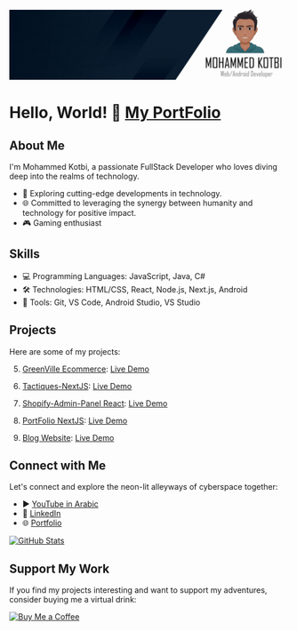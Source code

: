 ![Profile Picture](https://github.com/shadowofleaf96/shadowofleaf96/blob/052f8fb50e2519420e22a7cbad4cd81b8d6e7ed6/Profile-cover.gif)

# Hello, World! 👋 [My PortFolio](https://port-folio-next-js-gamma.vercel.app/)
  

## About Me

I'm Mohammed Kotbi, a passionate FullStack Developer who loves diving deep into the realms of technology. 

- 💼 Exploring cutting-edge developments in technology.
- 🌐 Committed to leveraging the synergy between humanity and technology for positive impact.
- 🎮 Gaming enthusiast

## Skills

- 💻 Programming Languages: JavaScript, Java, C#
- 🛠️ Technologies: HTML/CSS, React, Node.js, Next.js, Android
- 🔧 Tools: Git, VS Code, Android Studio, VS Studio

## Projects

Here are some of my projects:

5. [GreenVille Ecommerce](https://github.com/shadowofleaf96/GreenVille-Ecommerce_Final_Project):
   [Live Demo](https://greenville-frontend.onrender.com/)

4. [Tactiques-NextJS](https://github.com/shadowofleaf96/Tactiques-NextJS):
   [Live Demo](https://tactiques-next-js.vercel.app/)

3. [Shopify-Admin-Panel React](https://github.com/shadowofleaf96/Shopify-Admin-Panel):
   [Live Demo](https://shopify-admin-panel.onrender.com/)

2. [PortFolio NextJS](https://github.com/shadowofleaf96/PortFolio-NextJS):
   [Live Demo](https://port-folio-next-js-gamma.vercel.app/)

1. [Blog Website](https://github.com/shadowofleaf96/BlogWebsite):
   [Live Demo](https://blog-website-7mkl.onrender.com)

## Connect with Me

Let's connect and explore the neon-lit alleyways of cyberspace together:

- ▶️ [YouTube in Arabic](https://www.youtube.com/channel/UC9_eEbHsL_1TL1O67Fwe7Yw)
- 💼 [LinkedIn](https://www.linkedin.com/in/mkotbi)
- 🌐 [Portfolio](https://port-folio-next-js-gamma.vercel.app/)

[![GitHub Stats](https://github-readme-stats.vercel.app/api?username=shadowofleaf96&show_icons=true&hide_border=true&title_color=9932CC&text_color=EE82EE&bg_color=0d1117&show_owner=true)](https://github.com/shadowofleaf96)

## Support My Work

If you find my projects interesting and want to support my adventures, consider buying me a virtual drink:

[![Buy Me a Coffee](https://img.shields.io/badge/Buy%20Me%20a%20Coffee-Donate-orange)](https://paypal.me/shadowofleaf?country.x=MA&locale.x=en_US)
